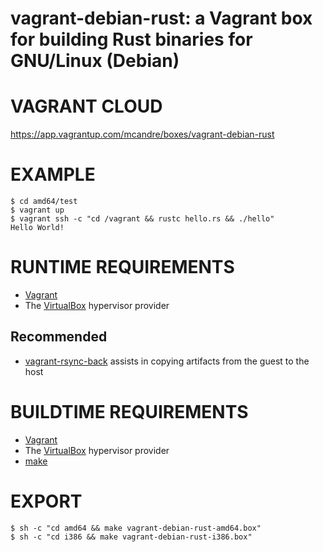 # vagrant-debian-rust: a Vagrant box for building Rust binaries for GNU/Linux (Debian)

# VAGRANT CLOUD

https://app.vagrantup.com/mcandre/boxes/vagrant-debian-rust

# EXAMPLE

```console
$ cd amd64/test
$ vagrant up
$ vagrant ssh -c "cd /vagrant && rustc hello.rs && ./hello"
Hello World!
```

# RUNTIME REQUIREMENTS

* [Vagrant](https://www.vagrantup.com)
* The [VirtualBox](https://www.virtualbox.org) hypervisor provider

## Recommended

* [vagrant-rsync-back](https://github.com/smerrill/vagrant-rsync-back) assists in copying artifacts from the guest to the host

# BUILDTIME REQUIREMENTS

* [Vagrant](https://www.vagrantup.com)
* The [VirtualBox](https://www.virtualbox.org) hypervisor provider
* [make](https://www.gnu.org/software/make/)

# EXPORT

```console
$ sh -c "cd amd64 && make vagrant-debian-rust-amd64.box"
$ sh -c "cd i386 && make vagrant-debian-rust-i386.box"
```
